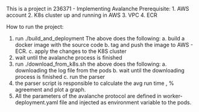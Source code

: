 This is a project in 236371 - Implementing Avalanche
Prerequisite:
	1. AWS account
	2. K8s cluster up and running in AWS 
	3. VPC
	4. ECR

How to run the project:

1) run ./build_and_deployment
	The above does the following:
		a. build a docker image with the source code
		b. tag and push the image to AWS - ECR.
		c. apply the changes to the K8S cluster
2) wait until the avalanche process is finished
3) run ./download_from_k8s.sh
	the above does the following:
		a. downloading the log file from the pods
		b. wait until the downloading process is finished
		c. run the parser
4) the parser script is responsible to calculate the avg run time , % agreement and plot a graph. 
5) All the parameters of the avalanche protocol are defined in worker-deployment.yaml file and injected as environment variable to the pods.
